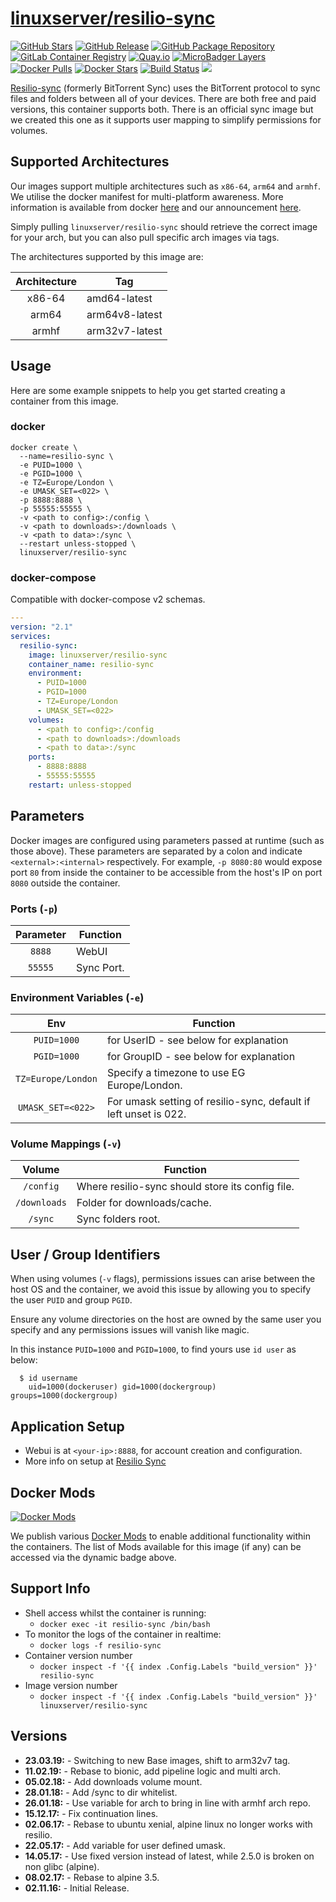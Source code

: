 # [linuxserver/resilio-sync](https://github.com/linuxserver/docker-resilio-sync)

[![GitHub Stars](https://img.shields.io/github/stars/linuxserver/docker-resilio-sync.svg?style=flat-square&color=E68523&logo=github&logoColor=FFFFFF)](https://github.com/linuxserver/docker-resilio-sync)
[![GitHub Release](https://img.shields.io/github/release/linuxserver/docker-resilio-sync.svg?style=flat-square&color=E68523&logo=github&logoColor=FFFFFF)](https://github.com/linuxserver/docker-resilio-sync/releases)
[![GitHub Package Repository](https://img.shields.io/static/v1.svg?style=flat-square&color=E68523&label=linuxserver.io&message=GitHub%20Package&logo=github&logoColor=FFFFFF)](https://github.com/linuxserver/docker-resilio-sync/packages)
[![GitLab Container Registry](https://img.shields.io/static/v1.svg?style=flat-square&color=E68523&label=linuxserver.io&message=GitLab%20Registry&logo=gitlab&logoColor=FFFFFF)](https://gitlab.com/Linuxserver.io/docker-resilio-sync/container_registry)
[![Quay.io](https://img.shields.io/static/v1.svg?style=flat-square&color=E68523&label=linuxserver.io&message=Quay.io)](https://quay.io/repository/linuxserver.io/resilio-sync)
[![MicroBadger Layers](https://img.shields.io/microbadger/layers/linuxserver/resilio-sync.svg?style=flat-square&color=E68523)](https://microbadger.com/images/linuxserver/resilio-sync "Get your own version badge on microbadger.com")
[![Docker Pulls](https://img.shields.io/docker/pulls/linuxserver/resilio-sync.svg?style=flat-square&color=E68523&label=pulls&logo=docker&logoColor=FFFFFF)](https://hub.docker.com/r/linuxserver/resilio-sync)
[![Docker Stars](https://img.shields.io/docker/stars/linuxserver/resilio-sync.svg?style=flat-square&color=E68523&label=stars&logo=docker&logoColor=FFFFFF)](https://hub.docker.com/r/linuxserver/resilio-sync)
[![Build Status](https://ci.linuxserver.io/view/all/job/Docker-Pipeline-Builders/job/docker-resilio-sync/job/master/badge/icon?style=flat-square)](https://ci.linuxserver.io/job/Docker-Pipeline-Builders/job/docker-resilio-sync/job/master/)
[![](https://lsio-ci.ams3.digitaloceanspaces.com/linuxserver/resilio-sync/latest/badge.svg)](https://lsio-ci.ams3.digitaloceanspaces.com/linuxserver/resilio-sync/latest/index.html)

[Resilio-sync](https://www.resilio.com/individuals/) (formerly BitTorrent Sync) uses the BitTorrent protocol to sync files and folders between all of your devices. There are both free and paid versions, this container supports both. There is an official sync image but we created this one as it supports user mapping to simplify permissions for volumes.

## Supported Architectures

Our images support multiple architectures such as `x86-64`, `arm64` and `armhf`. We utilise the docker manifest for multi-platform awareness. More information is available from docker [here](https://github.com/docker/distribution/blob/master/docs/spec/manifest-v2-2.md#manifest-list) and our announcement [here](https://blog.linuxserver.io/2019/02/21/the-lsio-pipeline-project/).

Simply pulling `linuxserver/resilio-sync` should retrieve the correct image for your arch, but you can also pull specific arch images via tags.

The architectures supported by this image are:

| Architecture | Tag |
| :----: | --- |
| x86-64 | amd64-latest |
| arm64 | arm64v8-latest |
| armhf | arm32v7-latest |


## Usage

Here are some example snippets to help you get started creating a container from this image.

### docker

```
docker create \
  --name=resilio-sync \
  -e PUID=1000 \
  -e PGID=1000 \
  -e TZ=Europe/London \
  -e UMASK_SET=<022> \
  -p 8888:8888 \
  -p 55555:55555 \
  -v <path to config>:/config \
  -v <path to downloads>:/downloads \
  -v <path to data>:/sync \
  --restart unless-stopped \
  linuxserver/resilio-sync
```


### docker-compose

Compatible with docker-compose v2 schemas.

```yaml
---
version: "2.1"
services:
  resilio-sync:
    image: linuxserver/resilio-sync
    container_name: resilio-sync
    environment:
      - PUID=1000
      - PGID=1000
      - TZ=Europe/London
      - UMASK_SET=<022>
    volumes:
      - <path to config>:/config
      - <path to downloads>:/downloads
      - <path to data>:/sync
    ports:
      - 8888:8888
      - 55555:55555
    restart: unless-stopped
```

## Parameters

Docker images are configured using parameters passed at runtime (such as those above). These parameters are separated by a colon and indicate `<external>:<internal>` respectively. For example, `-p 8080:80` would expose port `80` from inside the container to be accessible from the host's IP on port `8080` outside the container.

### Ports (`-p`)

| Parameter | Function |
| :----: | --- |
| `8888` | WebUI |
| `55555` | Sync Port. |


### Environment Variables (`-e`)

| Env | Function |
| :----: | --- |
| `PUID=1000` | for UserID - see below for explanation |
| `PGID=1000` | for GroupID - see below for explanation |
| `TZ=Europe/London` | Specify a timezone to use EG Europe/London. |
| `UMASK_SET=<022>` | For umask setting of resilio-sync, default if left unset is 022. |

### Volume Mappings (`-v`)

| Volume | Function |
| :----: | --- |
| `/config` | Where resilio-sync should store its config file. |
| `/downloads` | Folder for downloads/cache. |
| `/sync` | Sync folders root. |




## User / Group Identifiers

When using volumes (`-v` flags), permissions issues can arise between the host OS and the container, we avoid this issue by allowing you to specify the user `PUID` and group `PGID`.

Ensure any volume directories on the host are owned by the same user you specify and any permissions issues will vanish like magic.

In this instance `PUID=1000` and `PGID=1000`, to find yours use `id user` as below:

```
  $ id username
    uid=1000(dockeruser) gid=1000(dockergroup) groups=1000(dockergroup)
```

## Application Setup

* Webui is at `<your-ip>:8888`, for account creation and configuration.
* More info on setup at [Resilio Sync](https://www.resilio.com/individuals/)


## Docker Mods
[![Docker Mods](https://img.shields.io/badge/dynamic/yaml?style=for-the-badge&color=E68523&label=mods&query=%24.mods%5B%27resilio-sync%27%5D.mod_count&url=https%3A%2F%2Fraw.githubusercontent.com%2Flinuxserver%2Fdocker-mods%2Fmaster%2Fmod-list.yml)](https://mods.linuxserver.io/?mod=resilio-sync "view available mods for this container.")

We publish various [Docker Mods](https://github.com/linuxserver/docker-mods) to enable additional functionality within the containers. The list of Mods available for this image (if any) can be accessed via the dynamic badge above.


## Support Info

* Shell access whilst the container is running:
  * `docker exec -it resilio-sync /bin/bash`
* To monitor the logs of the container in realtime:
  * `docker logs -f resilio-sync`
* Container version number
  * `docker inspect -f '{{ index .Config.Labels "build_version" }}' resilio-sync`
* Image version number
  * `docker inspect -f '{{ index .Config.Labels "build_version" }}' linuxserver/resilio-sync`

## Versions

* **23.03.19:** - Switching to new Base images, shift to arm32v7 tag.
* **11.02.19:** - Rebase to bionic, add pipeline logic and multi arch.
* **05.02.18:** - Add downloads volume mount.
* **28.01.18:** - Add /sync to dir whitelist.
* **26.01.18:** - Use variable for arch to bring in line with armhf arch repo.
* **15.12.17:** - Fix continuation lines.
* **02.06.17:** - Rebase to ubuntu xenial, alpine linux no longer works with resilio.
* **22.05.17:** - Add variable for user defined umask.
* **14.05.17:** - Use fixed version instead of latest, while 2.5.0 is broken on non glibc (alpine).
* **08.02.17:** - Rebase to alpine 3.5.
* **02.11.16:** - Initial Release.
